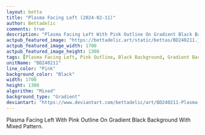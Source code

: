 ```yaml
---
layout: betta
title: "Plasma Facing Left (2024-02-11)"
author: Bettadelic
comments: true
description: "Plasma Facing Left With Pink Outline On Gradient Black Background With Mixed Pattern."
actpub_featured_image: "https://bettadelic.art/static/bettas/BD240211.jpg"
actpub_featured_image_width: 1700
actpub_featured_image_height: 1300
tags: [Plasma Facing Left, Pink Outline, Black Background, Gradient Background Pattern, Mixed Pattern, February 2024]
unitName: "BD240211"
line_color: "Pink"
background_color: "Black"
width: 1700
height: 1300
algorithm: "Mixed"
background_type: "Gradient"
deviantart: "https://www.deviantart.com/bettadelic/art/BD240211-Plasma-Facing-Left-2024-02-11-1020179726"
---
```


Plasma Facing Left With Pink Outline On Gradient Black Background With Mixed Pattern.
